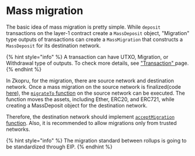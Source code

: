 # Mass migration

The basic idea of mass migration is pretty simple. While `deposit` transactions on the layer-1 contract create a `MassDeposit` object, "Migration" type outputs of transactions can create a `MassMigration` that constructs a `MassDeposit` for its destination network.

{% hint style="info" %}
A transaction can have UTXO, Migration, or Withdrawal type of outputs. To check more details, see ["Transaction" ](transaction.md)page.
{% endhint %}

In Zkopru, for the migration, there are source network and destination network. Once a mass migration on the source network is finalized\(code [here](https://github.com/zkopru-network/zkopru/blob/034ad7b41eca2a9fc0d344a5b5a8a4525e904c96/packages/contracts/contracts/controllers/Coordinatable.sol#L125)\), the [`migrateTo` function](https://github.com/zkopru-network/zkopru/blob/034ad7b41eca2a9fc0d344a5b5a8a4525e904c96/packages/contracts/contracts/controllers/Migratable.sol#L15) on the source network can be executed. The function moves the assets, including Ether, ERC20, and ERC721, while creating a MassDeposit object for the destination network.

Therefore, the destination network should implement [`acceptMigration` function](https://github.com/zkopru-network/zkopru/blob/034ad7b41eca2a9fc0d344a5b5a8a4525e904c96/packages/contracts/contracts/controllers/Migratable.sol#L52). Also, it is recommended to allow migrations only from trusted networks.

{% hint style="info" %}
The migration standard between rollups is going to be standardized through EIP.
{% endhint %}

